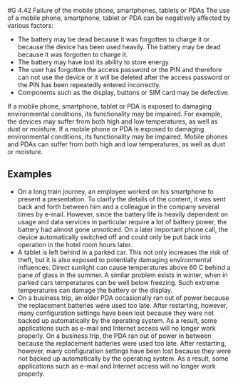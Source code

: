 #G 4.42 Failure of the mobile phone, smartphones, tablets or PDAs
The use of a mobile phone, smartphone, tablet or PDA can be negatively affected by various factors:

* The battery may be dead because it was forgotten to charge it or because the device has been used heavily. The battery may be dead because it was forgotten to charge it.
* The battery may have lost its ability to store energy.
* The user has forgotten the access password or the PIN and therefore can not use the device or it will be deleted after the access password or the PIN has been repeatedly entered incorrectly.
* Components such as the display, buttons or SIM card may be defective.


If a mobile phone, smartphone, tablet or PDA is exposed to damaging environmental conditions, its functionality may be impaired. For example, the devices may suffer from both high and low temperatures, as well as dust or moisture. If a mobile phone or PDA is exposed to damaging environmental conditions, its functionality may be impaired. Mobile phones and PDAs can suffer from both high and low temperatures, as well as dust or moisture.



## Examples 
* On a long train journey, an employee worked on his smartphone to present a presentation. To clarify the details of the content, it was sent back and forth between him and a colleague in the company several times by e-mail. However, since the battery life is heavily dependent on usage and data services in particular require a lot of battery power, the battery had almost gone unnoticed. On a later important phone call, the device automatically switched off and could only be put back into operation in the hotel room hours later.
* A tablet is left behind in a parked car. This not only increases the risk of theft, but it is also exposed to potentially damaging environmental influences. Direct sunlight can cause temperatures above 60 C behind a pane of glass in the summer. A similar problem exists in winter, when in parked cars temperatures can be well below freezing. Such extreme temperatures can damage the battery or the display.
* On a business trip, an older PDA occasionally ran out of power because the replacement batteries were used too late. After restarting, however, many configuration settings have been lost because they were not backed up automatically by the operating system. As a result, some applications such as e-mail and Internet access will no longer work properly. On a business trip, the PDA ran out of power in between because the replacement batteries were used too late. After restarting, however, many configuration settings have been lost because they were not backed up automatically by the operating system. As a result, some applications such as e-mail and Internet access will no longer work properly.




